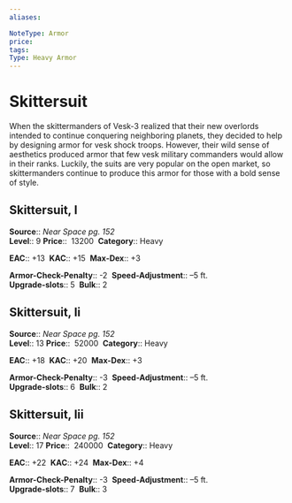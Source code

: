 ```yaml
---
aliases: 

NoteType: Armor
price: 
tags: 
Type: Heavy Armor
---
```


# Skittersuit

When the skittermanders of Vesk-3 realized that their new overlords intended to continue conquering neighboring planets, they decided to help by designing armor for vesk shock troops. However, their wild sense of aesthetics produced armor that few vesk military commanders would allow in their ranks. Luckily, the suits are very popular on the open market, so skittermanders continue to produce this armor for those with a bold sense of style.  

## Skittersuit, I

**Source**:: _Near Space pg. 152_  
**Level**:: 9
**Price**::  13200 
**Category**:: Heavy  

**EAC**:: +13 
**KAC**:: +15 
**Max-Dex**:: +3  

**Armor-Check-Penalty**:: -2 
**Speed-Adjustment**:: –5 ft.  
**Upgrade-slots**:: 5 
**Bulk**:: 2

## Skittersuit, Ii

**Source**:: _Near Space pg. 152_  
**Level**:: 13
**Price**::  52000 
**Category**:: Heavy  

**EAC**:: +18 
**KAC**:: +20 
**Max-Dex**:: +3  

**Armor-Check-Penalty**:: -3 
**Speed-Adjustment**:: –5 ft.  
**Upgrade-slots**:: 6 
**Bulk**:: 2

## Skittersuit, Iii

**Source**:: _Near Space pg. 152_  
**Level**:: 17
**Price**::  240000 
**Category**:: Heavy  

**EAC**:: +22 
**KAC**:: +24 
**Max-Dex**:: +4  

**Armor-Check-Penalty**:: -3 
**Speed-Adjustment**:: –5 ft.  
**Upgrade-slots**:: 7 
**Bulk**:: 3
